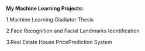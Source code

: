 **My Machine Learning Projects:**

1.Machine Learning Gladiator Thesis

2.Face Recognition and Facial Landmarks Identification

3.Real Estate House PricePrediction System
